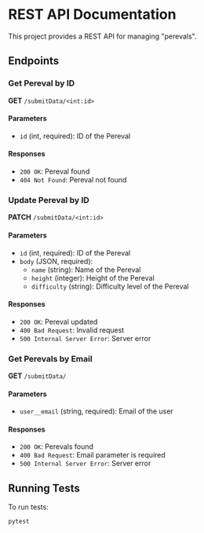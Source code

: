 # REST API Documentation

This project provides a REST API for managing "perevals".

## Endpoints

### Get Pereval by ID

**GET** `/submitData/<int:id>`

#### Parameters

- `id` (int, required): ID of the Pereval

#### Responses

- `200 OK`: Pereval found
- `404 Not Found`: Pereval not found

### Update Pereval by ID

**PATCH** `/submitData/<int:id>`

#### Parameters

- `id` (int, required): ID of the Pereval
- `body` (JSON, required):
  - `name` (string): Name of the Pereval
  - `height` (integer): Height of the Pereval
  - `difficulty` (string): Difficulty level of the Pereval

#### Responses

- `200 OK`: Pereval updated
- `400 Bad Request`: Invalid request
- `500 Internal Server Error`: Server error

### Get Perevals by Email

**GET** `/submitData/`

#### Parameters

- `user__email` (string, required): Email of the user

#### Responses

- `200 OK`: Perevals found
- `400 Bad Request`: Email parameter is required
- `500 Internal Server Error`: Server error

## Running Tests

To run tests:
```sh
pytest
